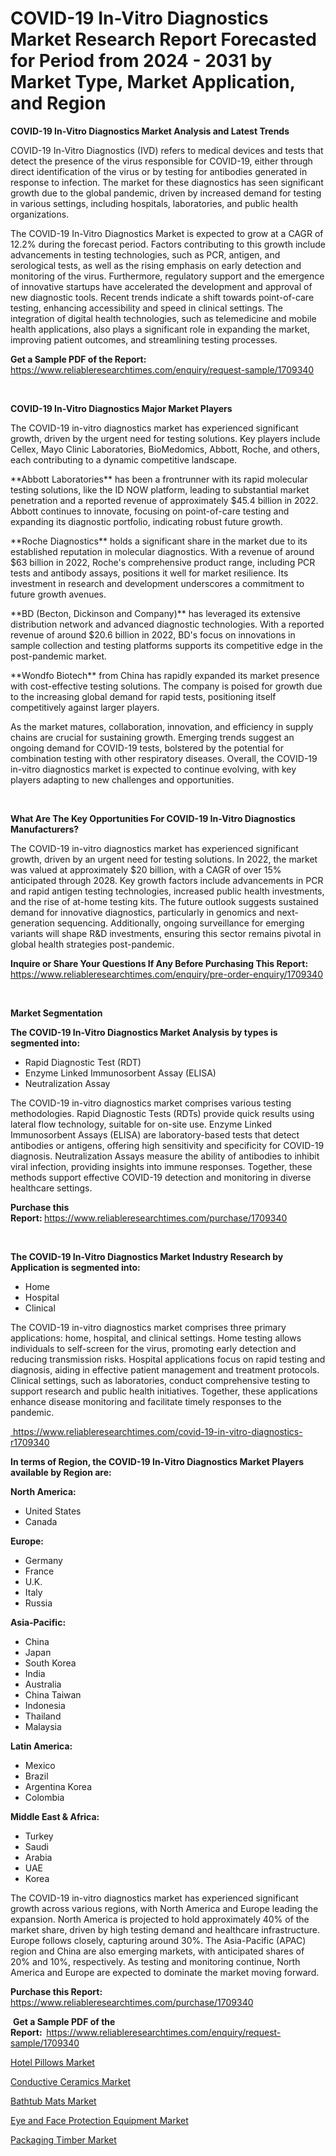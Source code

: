 <p><h1>COVID-19 In-Vitro Diagnostics Market Research Report Forecasted for Period from 2024 -  2031 by Market Type, Market Application, and Region</h1></p><p><strong>COVID-19 In-Vitro Diagnostics Market Analysis and Latest Trends</strong></p>
<p><p>COVID-19 In-Vitro Diagnostics (IVD) refers to medical devices and tests that detect the presence of the virus responsible for COVID-19, either through direct identification of the virus or by testing for antibodies generated in response to infection. The market for these diagnostics has seen significant growth due to the global pandemic, driven by increased demand for testing in various settings, including hospitals, laboratories, and public health organizations.</p><p>The COVID-19 In-Vitro Diagnostics Market is expected to grow at a CAGR of 12.2% during the forecast period. Factors contributing to this growth include advancements in testing technologies, such as PCR, antigen, and serological tests, as well as the rising emphasis on early detection and monitoring of the virus. Furthermore, regulatory support and the emergence of innovative startups have accelerated the development and approval of new diagnostic tools. Recent trends indicate a shift towards point-of-care testing, enhancing accessibility and speed in clinical settings. The integration of digital health technologies, such as telemedicine and mobile health applications, also plays a significant role in expanding the market, improving patient outcomes, and streamlining testing processes.</p></p>
<p><strong>Get a Sample PDF of the Report:&nbsp;</strong> <a href="https://www.reliableresearchtimes.com/enquiry/request-sample/1709340?utm_campaign=1582&utm_medium=2&utm_source=Github&utm_content=ia&utm_term=21102024&utm_id=covid-19-in-vitro-diagnostics">https://www.reliableresearchtimes.com/enquiry/request-sample/1709340</a></p>
<p>&nbsp;</p>
<p><strong>COVID-19 In-Vitro Diagnostics Major Market Players</strong></p>
<p><p>The COVID-19 in-vitro diagnostics market has experienced significant growth, driven by the urgent need for testing solutions. Key players include Cellex, Mayo Clinic Laboratories, BioMedomics, Abbott, Roche, and others, each contributing to a dynamic competitive landscape.</p><p>**Abbott Laboratories** has been a frontrunner with its rapid molecular testing solutions, like the ID NOW platform, leading to substantial market penetration and a reported revenue of approximately $45.4 billion in 2022. Abbott continues to innovate, focusing on point-of-care testing and expanding its diagnostic portfolio, indicating robust future growth.</p><p>**Roche Diagnostics** holds a significant share in the market due to its established reputation in molecular diagnostics. With a revenue of around $63 billion in 2022, Roche's comprehensive product range, including PCR tests and antibody assays, positions it well for market resilience. Its investment in research and development underscores a commitment to future growth avenues.</p><p>**BD (Becton, Dickinson and Company)** has leveraged its extensive distribution network and advanced diagnostic technologies. With a reported revenue of around $20.6 billion in 2022, BD's focus on innovations in sample collection and testing platforms supports its competitive edge in the post-pandemic market.</p><p>**Wondfo Biotech** from China has rapidly expanded its market presence with cost-effective testing solutions. The company is poised for growth due to the increasing global demand for rapid tests, positioning itself competitively against larger players.</p><p>As the market matures, collaboration, innovation, and efficiency in supply chains are crucial for sustaining growth. Emerging trends suggest an ongoing demand for COVID-19 tests, bolstered by the potential for combination testing with other respiratory diseases. Overall, the COVID-19 in-vitro diagnostics market is expected to continue evolving, with key players adapting to new challenges and opportunities.</p></p>
<p>&nbsp;</p>
<p><strong>What Are The Key Opportunities For COVID-19 In-Vitro Diagnostics Manufacturers?</strong></p>
<p><p>The COVID-19 in-vitro diagnostics market has experienced significant growth, driven by an urgent need for testing solutions. In 2022, the market was valued at approximately $20 billion, with a CAGR of over 15% anticipated through 2028. Key growth factors include advancements in PCR and rapid antigen testing technologies, increased public health investments, and the rise of at-home testing kits. The future outlook suggests sustained demand for innovative diagnostics, particularly in genomics and next-generation sequencing. Additionally, ongoing surveillance for emerging variants will shape R&D investments, ensuring this sector remains pivotal in global health strategies post-pandemic.</p></p>
<p><strong>Inquire or Share Your Questions If Any Before Purchasing This Report:</strong> <a href="https://www.reliableresearchtimes.com/enquiry/pre-order-enquiry/1709340?utm_campaign=1582&utm_medium=2&utm_source=Github&utm_content=ia&utm_term=21102024&utm_id=covid-19-in-vitro-diagnostics">https://www.reliableresearchtimes.com/enquiry/pre-order-enquiry/1709340</a></p>
<p>&nbsp;</p>
<p><strong>Market Segmentation</strong></p>
<p><strong>The COVID-19 In-Vitro Diagnostics Market Analysis by types is segmented into:</strong></p>
<p><ul><li>Rapid Diagnostic Test (RDT)</li><li>Enzyme Linked Immunosorbent Assay (ELISA)</li><li>Neutralization Assay</li></ul></p>
<p><p>The COVID-19 in-vitro diagnostics market comprises various testing methodologies. Rapid Diagnostic Tests (RDTs) provide quick results using lateral flow technology, suitable for on-site use. Enzyme Linked Immunosorbent Assays (ELISA) are laboratory-based tests that detect antibodies or antigens, offering high sensitivity and specificity for COVID-19 diagnosis. Neutralization Assays measure the ability of antibodies to inhibit viral infection, providing insights into immune responses. Together, these methods support effective COVID-19 detection and monitoring in diverse healthcare settings.</p></p>
<p><strong>Purchase this Report:&nbsp;</strong><a href="https://www.reliableresearchtimes.com/purchase/1709340?utm_campaign=1582&utm_medium=2&utm_source=Github&utm_content=ia&utm_term=21102024&utm_id=covid-19-in-vitro-diagnostics">https://www.reliableresearchtimes.com/purchase/1709340</a></p>
<p>&nbsp;</p>
<p><strong>The COVID-19 In-Vitro Diagnostics Market Industry Research by Application is segmented into:</strong></p>
<p><ul><li>Home</li><li>Hospital</li><li>Clinical</li></ul></p>
<p><p>The COVID-19 in-vitro diagnostics market comprises three primary applications: home, hospital, and clinical settings. Home testing allows individuals to self-screen for the virus, promoting early detection and reducing transmission risks. Hospital applications focus on rapid testing and diagnosis, aiding in effective patient management and treatment protocols. Clinical settings, such as laboratories, conduct comprehensive testing to support research and public health initiatives. Together, these applications enhance disease monitoring and facilitate timely responses to the pandemic.</p></p>
<p><a href="https://www.reliableresearchtimes.com/covid-19-in-vitro-diagnostics-r1709340?utm_campaign=1582&utm_medium=2&utm_source=Github&utm_content=ia&utm_term=21102024&utm_id=covid-19-in-vitro-diagnostics">&nbsp;https://www.reliableresearchtimes.com/covid-19-in-vitro-diagnostics-r1709340</a></p>
<p><strong>In terms of Region, the COVID-19 In-Vitro Diagnostics Market Players available by Region are:</strong></p>
<p>
    <p> <strong> North America: </strong>
        <ul>
            <li>United States</li>
            <li>Canada</li>
        </ul>
        </p> 
    <p> <strong> Europe: </strong>
        <ul>
            <li>Germany</li>
            <li>France</li>
            <li>U.K.</li>
            <li>Italy</li>
            <li>Russia</li>
        </ul>
        </p> 
    <p> <strong> Asia-Pacific: </strong>
        <ul>
            <li>China</li>
            <li>Japan</li>
            <li>South Korea</li>
            <li>India</li>
            <li>Australia</li>
            <li>China Taiwan</li>
            <li>Indonesia</li>
            <li>Thailand</li>
            <li>Malaysia</li>
        </ul>
        </p> 
    <p> <strong> Latin America: </strong>
        <ul>
            <li>Mexico</li>
            <li>Brazil</li>
            <li>Argentina Korea</li>
            <li>Colombia</li>
        </ul>
        </p> 
    <p> <strong> Middle East & Africa: </strong>
        <ul>
            <li>Turkey</li>
            <li>Saudi</li>
            <li>Arabia</li>
            <li>UAE</li>
            <li>Korea</li>
        </ul>
    </p>
    </p>
<p><p>The COVID-19 in-vitro diagnostics market has experienced significant growth across various regions, with North America and Europe leading the expansion. North America is projected to hold approximately 40% of the market share, driven by high testing demand and healthcare infrastructure. Europe follows closely, capturing around 30%. The Asia-Pacific (APAC) region and China are also emerging markets, with anticipated shares of 20% and 10%, respectively. As testing and monitoring continue, North America and Europe are expected to dominate the market moving forward.</p></p>
<p><strong>Purchase this Report: </strong><a href="https://www.reliableresearchtimes.com/purchase/1709340?utm_campaign=1582&utm_medium=2&utm_source=Github&utm_content=ia&utm_term=21102024&utm_id=covid-19-in-vitro-diagnostics">https://www.reliableresearchtimes.com/purchase/1709340</a></p>
<p>&nbsp;<strong>Get a Sample PDF of the Report:&nbsp;&nbsp;</strong><a href="https://www.reliableresearchtimes.com/enquiry/request-sample/1709340?utm_campaign=1582&utm_medium=2&utm_source=Github&utm_content=ia&utm_term=21102024&utm_id=covid-19-in-vitro-diagnostics">https://www.reliableresearchtimes.com/enquiry/request-sample/1709340</a></p>
<p><strong></strong></p>
<p><p><a href="https://www.linkedin.com/pulse/hotel-pillows-market-outlook-complete-industry-analysis-porye?utm_campaign=1582&utm_medium=2&utm_source=Github&utm_content=ia&utm_term=21102024&utm_id=covid-19-in-vitro-diagnostics">Hotel Pillows Market</a></p><p><a href="https://www.linkedin.com/pulse/conductive-ceramics-mosaic-piecing-together-global-market-dynamics-htqjc?utm_campaign=1582&utm_medium=2&utm_source=Github&utm_content=ia&utm_term=21102024&utm_id=covid-19-in-vitro-diagnostics">Conductive Ceramics Market</a></p><p><a href="https://www.linkedin.com/pulse/bathtub-mats-market-pulse-84-expansion-blueprint-2024-2031-v38fc?utm_campaign=1582&utm_medium=2&utm_source=Github&utm_content=ia&utm_term=21102024&utm_id=covid-19-in-vitro-diagnostics">Bathtub Mats Market</a></p><p><a href="https://www.linkedin.com/pulse/strategic-insights-global-eye-face-protection-equipment-market-xoerc?utm_campaign=1582&utm_medium=2&utm_source=Github&utm_content=ia&utm_term=21102024&utm_id=covid-19-in-vitro-diagnostics">Eye and Face Protection Equipment Market</a></p><p><a href="https://www.linkedin.com/pulse/packaging-timber-market-overview-global-trends-future-prospects-2osqc?utm_campaign=1582&utm_medium=2&utm_source=Github&utm_content=ia&utm_term=21102024&utm_id=covid-19-in-vitro-diagnostics">Packaging Timber Market</a></p></p>